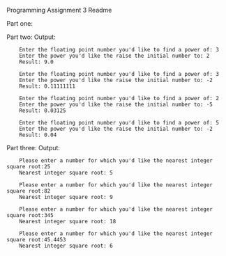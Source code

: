 Programming Assignment 3 Readme

Part one:

Part two:
	Output:

		Enter the floating point number you'd like to find a power of: 3
		Enter the power you'd like the raise the initial number to: 2
		Result: 9.0

		Enter the floating point number you'd like to find a power of: 3
		Enter the power you'd like the raise the initial number to: -2
		Result: 0.11111111

		Enter the floating point number you'd like to find a power of: 2
		Enter the power you'd like the raise the initial number to: -5
		Result: 0.03125

		Enter the floating point number you'd like to find a power of: 5
		Enter the power you'd like the raise the initial number to: -2
		Result: 0.04

Part three:
	Output:

		Please enter a number for which you'd like the nearest integer square root:25
		Nearest integer square root: 5

		Please enter a number for which you'd like the nearest integer square root:82
		Nearest integer square root: 9

		Please enter a number for which you'd like the nearest integer square root:345
		Nearest integer square root: 18

		Please enter a number for which you'd like the nearest integer square root:45.4453
		Nearest integer square root: 6